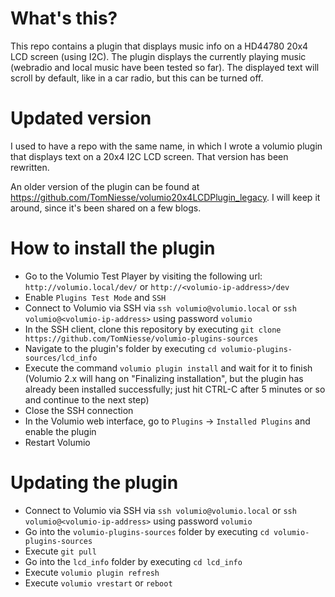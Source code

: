 # What's this?

This repo contains a plugin that displays music info on a HD44780 20x4 LCD screen (using I2C).
The plugin displays the currently playing music (webradio and local music have been tested so far).
The displayed text will scroll by default, like in a car radio, but this can be turned off.

# Updated version

I used to have a repo with the same name, in which I wrote a volumio plugin that displays text on a 20x4 I2C LCD screen. That version has been rewritten.

An older version of the plugin can be found at https://github.com/TomNiesse/volumio20x4LCDPlugin_legacy. I will keep it around, since it's been shared on a few blogs.

# How to install the plugin

- Go to the Volumio Test Player by visiting the following url: `http://volumio.local/dev/` or `http://<volumio-ip-address>/dev`
- Enable `Plugins Test Mode` and `SSH`
- Connect to Volumio via SSH via `ssh volumio@volumio.local` or `ssh volumio@<volumio-ip-address>` using password `volumio`
- In the SSH client, clone this repository by executing `git clone https://github.com/TomNiesse/volumio-plugins-sources`
- Navigate to the plugin's folder by executing `cd volumio-plugins-sources/lcd_info`
- Execute the command `volumio plugin install` and wait for it to finish
  (Volumio 2.x will hang on "Finalizing installation", but the plugin has already been installed successfully; just hit CTRL-C after 5 minutes or so and continue to the next step)
- Close the SSH connection
- In the Volumio web interface, go to `Plugins` -> `Installed Plugins` and enable the plugin
- Restart Volumio

# Updating the plugin

- Connect to Volumio via SSH via `ssh volumio@volumio.local` or `ssh volumio@<volumio-ip-address>` using password `volumio`
- Go into the `volumio-plugins-sources` folder by executing `cd volumio-plugins-sources`
- Execute `git pull`
- Go into the `lcd_info` folder by executing `cd lcd_info`
- Execute `volumio plugin refresh`
- Execute `volumio vrestart` or `reboot`
